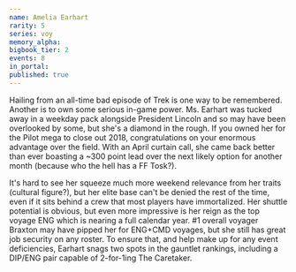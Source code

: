 ```yaml
---
name: Amelia Earhart
rarity: 5
series: voy
memory_alpha:
bigbook_tier: 2
events: 8
in_portal:
published: true
---
```


Hailing from an all-time bad episode of Trek is one way to be remembered. Another is to own some serious in-game power. Ms. Earhart was tucked away in a weekday pack alongside President Lincoln and so may have been overlooked by some, but she's a diamond in the rough. If you owned her for the Pilot mega to close out 2018, congratulations on your enormous advantage over the field. With an April curtain call, she came back better than ever boasting a ~300 point lead over the next likely option for another month (because who the hell has a FF Tosk?).

It's hard to see her squeeze much more weekend relevance from her traits (cultural figure?), but her elite base can't be denied the rest of the time, even if it sits behind a crew that most players have immortalized. Her shuttle potential is obvious, but even more impressive is her reign as the top voyage ENG which is nearing a full calendar year. #1 overall voyager Braxton may have pipped her for ENG+CMD voyages, but she still has great job security on any roster. To ensure that, and help make up for any event deficiencies, Earhart snags two spots in the gauntlet rankings, including a DIP/ENG pair capable of 2-for-1ing The Caretaker.
